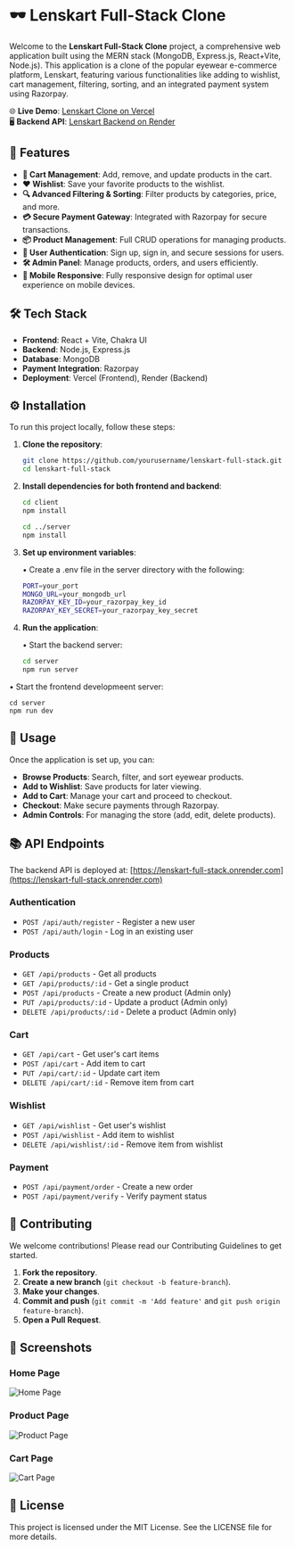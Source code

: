 # 🕶️ Lenskart Full-Stack Clone

Welcome to the **Lenskart Full-Stack Clone** project, a comprehensive web application built using the MERN stack (MongoDB, Express.js, React+Vite, Node.js). This application is a clone of the popular eyewear e-commerce platform, Lenskart, featuring various functionalities like adding to wishlist, cart management, filtering, sorting, and an integrated payment system using Razorpay.

🌐 **Live Demo**: [Lenskart Clone on Vercel](https://lenskart-full-stack.vercel.app/)  
🖥️ **Backend API**: [Lenskart Backend on Render](https://lenskart-full-stack.onrender.com)

## 🚀 Features

- **🛒 Cart Management**: Add, remove, and update products in the cart.
- **❤️ Wishlist**: Save your favorite products to the wishlist.
- **🔍 Advanced Filtering & Sorting**: Filter products by categories, price, and more.
- **💳 Secure Payment Gateway**: Integrated with Razorpay for secure transactions.
- **📦 Product Management**: Full CRUD operations for managing products.
- **🔑 User Authentication**: Sign up, sign in, and secure sessions for users.
- **🛠️ Admin Panel**: Manage products, orders, and users efficiently.
- **📱 Mobile Responsive**: Fully responsive design for optimal user experience on mobile devices.

## 🛠️ Tech Stack

- **Frontend**: React + Vite, Chakra UI
- **Backend**: Node.js, Express.js
- **Database**: MongoDB
- **Payment Integration**: Razorpay
- **Deployment**: Vercel (Frontend), Render (Backend)

## ⚙️ Installation

To run this project locally, follow these steps:

1. **Clone the repository**:

   ```bash
   git clone https://github.com/yourusername/lenskart-full-stack.git
   cd lenskart-full-stack

2. **Install dependencies for both frontend and backend**:

   ```bash
   cd client
   npm install

   cd ../server
   npm install

3. **Set up environment variables**:

     &bull; Create a .env file in the server directory with the following:
   ```bash  
   PORT=your_port
   MONGO_URL=your_mongodb_url
   RAZORPAY_KEY_ID=your_razorpay_key_id
   RAZORPAY_KEY_SECRET=your_razorpay_key_secret

4. **Run the application**:

    &bull; Start the backend server:
   ```bash  
   cd server
   npm run server

&bull; Start the frontend developmeent server: 

    cd server
    npm run dev

## 📖 Usage

Once the application is set up, you can:

- **Browse Products**: Search, filter, and sort eyewear products.
- **Add to Wishlist**: Save products for later viewing.
- **Add to Cart**: Manage your cart and proceed to checkout.
- **Checkout**: Make secure payments through Razorpay.
- **Admin Controls**: For managing the store (add, edit, delete products).

## 📚 API Endpoints

The backend API is deployed at: [https://lenskart-full-stack.onrender.com](https://lenskart-full-stack.onrender.com)

### Authentication
- `POST /api/auth/register` - Register a new user
- `POST /api/auth/login` - Log in an existing user

### Products
- `GET /api/products` - Get all products
- `GET /api/products/:id` - Get a single product
- `POST /api/products` - Create a new product (Admin only)
- `PUT /api/products/:id` - Update a product (Admin only)
- `DELETE /api/products/:id` - Delete a product (Admin only)

### Cart
- `GET /api/cart` - Get user's cart items
- `POST /api/cart` - Add item to cart
- `PUT /api/cart/:id` - Update cart item
- `DELETE /api/cart/:id` - Remove item from cart

### Wishlist
- `GET /api/wishlist` - Get user's wishlist
- `POST /api/wishlist` - Add item to wishlist
- `DELETE /api/wishlist/:id` - Remove item from wishlist

### Payment
- `POST /api/payment/order` - Create a new order
- `POST /api/payment/verify` - Verify payment status

## 🤝 Contributing

We welcome contributions! Please read our Contributing Guidelines to get started.

1. **Fork the repository**.
2. **Create a new branch** (`git checkout -b feature-branch`).
3. **Make your changes**.
4. **Commit and push** (`git commit -m 'Add feature'` and `git push origin feature-branch`).
5. **Open a Pull Request**.

## 📸 Screenshots

### Home Page
![Home Page](./Lenskart-App/client/public/screenshots/homepage.png)

### Product Page
![Product Page](./Lenskart-App/client/public/screenshots/productpage.png)

### Cart Page
![Cart Page](./Lenskart-App/client/public/screenshots/cartpage.png)

## 📄 License

This project is licensed under the MIT License. See the LICENSE file for more details.